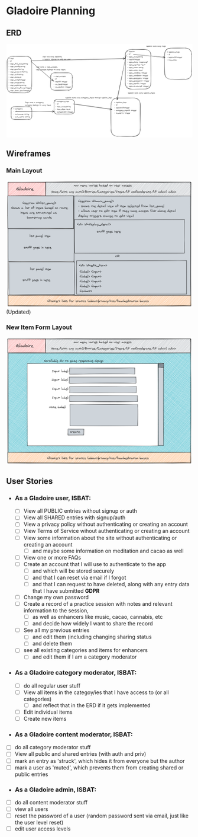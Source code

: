# Gladoire Planning

## ERD
![](Gladoire-ERD002-Draft.png)

## Wireframes

### Main Layout
![](Gladoire-mainlayout2.png) 
(Updated)

### New Item Form Layout
![](Gladoire-newitem_layout.png)


## User Stories
- ### As a Gladoire user, ISBAT:
  - [ ] View all PUBLIC entries without signup or auth
  - [ ] View all SHARED entries with signup/auth
  - [ ] View a privacy policy without authenticating or creating an account
  - [ ] View Terms of Service wihout authenticating or creating an account
  - [ ] View some information about the site without authenticating or creating an account
    - [ ] and maybe some information on meditation and cacao as well
  - [ ] View one or more FAQs
  - [ ] Create an account that I will use to authenticate to the app
    - [ ] and which will be stored securely
    - [ ] and that I can reset via email if I forgot
    - [ ] and that I can request to have deleted, along with any entry data that I have submitted **GDPR**
  - [ ] Change my own password
  - [ ] Create a record of a practice session with notes and relevant information to the session, 
    - [ ] as well as enhancers like music, cacao, cannabis, etc
    - [ ] and decide how widely I want to share the record
  - [ ] See all my previous entries
    - [ ] and edit them (including changing sharing status
    - [ ] and delete them
  - [ ] see all existing categories and items for enhancers
    - [ ] and edit them if I am a category moderator
  
- ### As a Gladoire category moderator, ISBAT:
  - [ ] do all regular user stuff
  - [ ] View all items in the categoy/ies that I have access to (or all categories)
    - [ ] and reflect that in the ERD if it gets implemented
  - [ ] Edit individual items
  - [ ] Create new items
 
 - ### As a Gladoire content moderator, ISBAT:
  - [ ] do all category moderator stuff
  - [ ] View all public and shared entries (with auth and priv)
  - [ ] mark an entry as 'struck', which hides it from everyone but the author
  - [ ] mark a user as 'muted', which prevents them from creating shared or public entries
  
 - ### As a Gladoire admin, ISBAT:
  - [ ] do all content moderator stuff
  - [ ] view all users
  - [ ] reset the password of a user (random password sent via email, just like the user level reset)
  - [ ] edit user access levels
